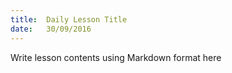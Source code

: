 ```yaml
---
title:  Daily Lesson Title
date:   30/09/2016
---
```


Write lesson contents using Markdown format here